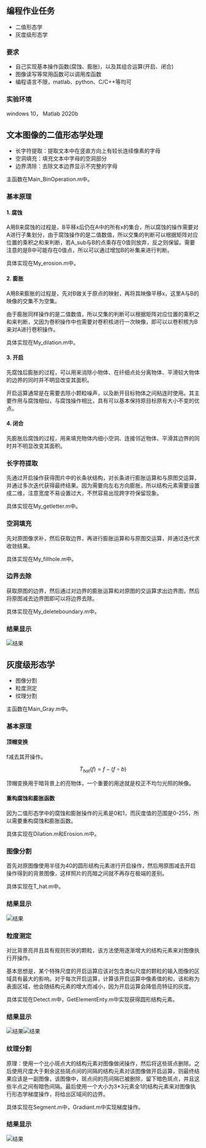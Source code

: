 ## 编程作业任务

* 二值形态学  
* 灰度级形态学

### 要求

* 自己实现基本操作函数(腐蚀、膨胀)，以及其组合运算(开启、闭合)  
* 图像读写等常用函数可以调用库函数  
* 编程语言不限，matlab、python、C/C++等均可

### 实验环境

windows 10， Matlab 2020b

## 文本图像的二值形态学处理

* 长字符提取：提取文本中在竖直方向上有较长连续像素的字母
* 空洞填充：填充文本中字母的空洞部分
* 边界清除：去除文本边界显示不完整的字母

主函数在Main_BinOperation.m中。

### 基本原理

#### 1. 腐蚀

A用B来腐蚀的过程是，B平移x后仍在A中的所有x的集合，所以腐蚀的操作需要对A进行子集划分，由于腐蚀操作的是二值数值，所以交集的判断可以根据矩阵对应位置的乘积之和来判断，若A_sub与B的点乘存在0值则放弃，反之则保留。需要注意的是B中可能存在0值点，所以可以通过增加B的补集来进行判断。

具体实现在My_erosion.m中。

#### 2. 膨胀

A用B来膨胀的过程是，先对B做关于原点的映射，再将其映像平移x，这里A与B的映像的交集不为空集。

由于膨胀同样操作的是二值数值，所以交集的判断可以根据矩阵对应位置的乘积之和来判断，又因为卷积操作中也需要对卷积核进行一次映像，即可以以卷积核为B来对A进行卷积操作。

具体实现在My_dilation.m中。

#### 3. 开启

先腐蚀后膨胀的过程，可以用来消除小物体、在纤细点处分离物体、平滑较大物体的边界的同时并不明显改变其面积。

开启运算通常是在需要去除小颗粒噪声，以及断开目标物体之间粘连时使用。其主要作用与腐蚀相似，与腐蚀操作相比，具有可以基本保持原目标原有大小不变的优点。

#### 4. 闭合

先膨胀后腐蚀的过程，用来填充物体内细小空洞、连接邻近物体、平滑其边界的同时并不明显改变其面积。

### 长字符提取

先通过开启操作获得图片中的长条状结构，对长条进行膨胀运算和与原图交运算，并通过多次迭代获得最终结果。因为需要向左右方向膨胀，所以结构元素需要设置成二维，注意宽度不易设置过大，不然容易出现跨字符保留现象。

具体实现在My_getletter.m中。

### 空洞填充

先对原图像求补，然后获取边界，再进行膨胀运算和与原图交运算，并通过迭代求收敛结果。

具体实现在My_fillhole.m中。

### 边界去除

获取原图的边界，然后通过对边界的膨胀运算和对原图的交运算求出边界图，然后将原图减去边界图即可以将边界去除。

具体实现在My_deleteboundary.m中。

### 结果显示

![结果](1.png)

## 灰度级形态学

* 图像分割
* 粒度测定
* 纹理分割

主函数在Main_Gray.m中。

### 基本原理

#### 顶帽变换

f减去其开操作。

$$
T_{hat}(f) = f - (f \circ b)
$$

顶帽变换用于暗背景上的亮物体，一个重要的用途就是校正不均匀光照的映像。

#### 重构腐蚀和膨胀函数

因为二值形态学中的腐蚀和膨胀操作的元素是0和1，而灰度值的范围是0-255，所以需要重构腐蚀和膨胀函数。

具体实现在Dilation.m和Erosion.m中。

### 图像分割

首先对原图像使用半径为40的圆形结构元素进行开启操作，然后用原图减去开启操作得到的背景图像，这样照片的亮暗之间就不再存在极端的差别。

具体实现在T_hat.m中。

### 结果显示

![结果](2.png)

### 粒度测定

对比背景亮并且具有规则形状的颗粒，该方法使用逐渐增大的结构元素来对图像执行开操作。

基本思想是，某个特殊尺度的开启运算应该对包含类似尺度的颗粒的输入图像的区域具有最大的影响。对于每次开启运算，计算该开启运算中像素值的和，该和称为表面区域，他会随结构元素的增大而减小，因为开启运算会降低亮特征的灰度。

具体实现在Detect.m中，GetElementEnty.m中实现获得圆形结构元素。
### 结果显示

![结果](3.png)![结果](4.png)

### 纹理分割

原理：使用一个比小斑点大的结构元素对图像做闭操作，然后将这些斑点删除。之后使用尺度大于剩余这些斑点间的间隔的结构元素对该图像做开启运算，则最终结果应该是一副图像，该图像中，斑点间的亮间隔已被删除，留下暗色斑点，并且这些半点之间有暗色间隔。最后使用一个大小为3*3元素全1的结构元素来对图像执行形态学梯度操作，将给出区域间的边界。

具体实现在Segment.m中，Gradiant.m中实现梯度操作。

### 结果显示

![结果](5.png)